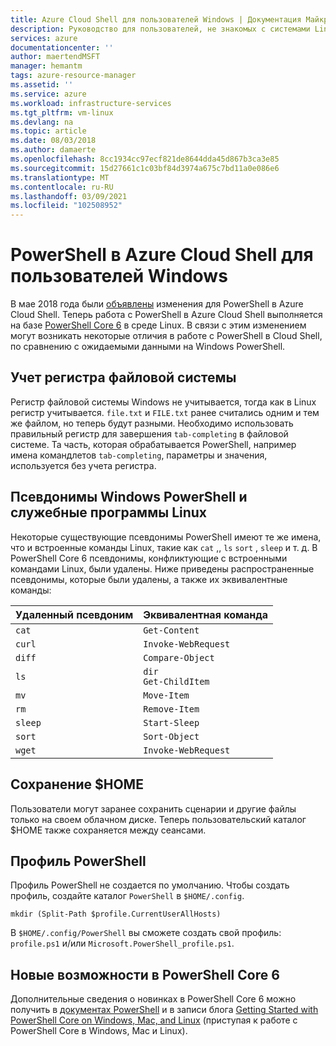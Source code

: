 ```yaml
---
title: Azure Cloud Shell для пользователей Windows | Документация Майкрософт
description: Руководство для пользователей, не знакомых с системами Linux
services: azure
documentationcenter: ''
author: maertendMSFT
manager: hemantm
tags: azure-resource-manager
ms.assetid: ''
ms.service: azure
ms.workload: infrastructure-services
ms.tgt_pltfrm: vm-linux
ms.devlang: na
ms.topic: article
ms.date: 08/03/2018
ms.author: damaerte
ms.openlocfilehash: 8cc1934cc97ecf821de8644dda45d867b3ca3e85
ms.sourcegitcommit: 15d27661c1c03bf84d3974a675c7bd11a0e086e6
ms.translationtype: MT
ms.contentlocale: ru-RU
ms.lasthandoff: 03/09/2021
ms.locfileid: "102508952"
---
```

# <a name="powershell-in-azure-cloud-shell-for-windows-users"></a>PowerShell в Azure Cloud Shell для пользователей Windows

В мае 2018 года были [объявлены](https://azure.microsoft.com/blog/pscloudshellrefresh/) изменения для PowerShell в Azure Cloud Shell.
Теперь работа с PowerShell в Azure Cloud Shell выполняется на базе [PowerShell Core 6](https://github.com/powershell/powershell) в среде Linux.
В связи с этим изменением могут возникать некоторые отличия в работе с PowerShell в Cloud Shell, по сравнению с ожидаемыми данными на Windows PowerShell.

## <a name="file-system-case-sensitivity"></a>Учет регистра файловой системы

Регистр файловой системы Windows не учитывается, тогда как в Linux регистр учитывается.
`file.txt` и `FILE.txt` ранее считались одним и тем же файлом, но теперь будут разными.
Необходимо использовать правильный регистр для завершения `tab-completing` в файловой системе.
Та часть, которая обрабатывается PowerShell, например имена командлетов `tab-completing`, параметры и значения, используется без учета регистра.

## <a name="windows-powershell-aliases-vs-linux-utilities"></a>Псевдонимы Windows PowerShell и служебные программы Linux

Некоторые существующие псевдонимы PowerShell имеют те же имена, что и встроенные команды Linux, такие как `cat` ,, `ls` `sort` , `sleep` и т. д. В PowerShell Core 6 псевдонимы, конфликтующие с встроенными командами Linux, были удалены.
Ниже приведены распространенные псевдонимы, которые были удалены, а также их эквивалентные команды:  

|Удаленный псевдоним   |Эквивалентная команда   |
|---|---|
|`cat`    | `Get-Content` |
|`curl`   | `Invoke-WebRequest` |
|`diff`   | `Compare-Object` |
|`ls`     | `dir` <br> `Get-ChildItem` |
|`mv`     | `Move-Item`   |
|`rm`     | `Remove-Item` |
|`sleep`  | `Start-Sleep` |
|`sort`   | `Sort-Object` |
|`wget`   | `Invoke-WebRequest` |

## <a name="persisting-home"></a>Сохранение $HOME

Пользователи могут заранее сохранить сценарии и другие файлы только на своем облачном диске.
Теперь пользовательский каталог $HOME также сохраняется между сеансами.

## <a name="powershell-profile"></a>Профиль PowerShell

Профиль PowerShell не создается по умолчанию.
Чтобы создать профиль, создайте каталог `PowerShell` в `$HOME/.config`.

```azurepowershell-interactive
mkdir (Split-Path $profile.CurrentUserAllHosts)
```

В `$HOME/.config/PowerShell` вы сможете создать свой профиль: `profile.ps1` и/или `Microsoft.PowerShell_profile.ps1`.

## <a name="whats-new-in-powershell-core-6"></a>Новые возможности в PowerShell Core 6

Дополнительные сведения о новинках в PowerShell Core 6 можно получить в [документах PowerShell](/powershell/scripting/whats-new/what-s-new-in-powershell-70) и в записи блога [Getting Started with PowerShell Core on Windows, Mac, and Linux](https://blogs.msdn.microsoft.com/powershell/2017/06/09/getting-started-with-powershell-core-on-windows-mac-and-linux/) (приступая к работе с PowerShell Core в Windows, Mac и Linux).